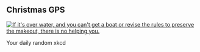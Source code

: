 ## Christmas GPS
[![If it's over water, and you can't get a boat or revise the rules to preserve the makeout, there is no helping you.](https://imgs.xkcd.com/comics/christmas_gps.png)](https://xkcd.com/201/ "If it's over water, and you can't get a boat or revise the rules to preserve the makeout, there is no helping you.")

Your daily random xkcd
